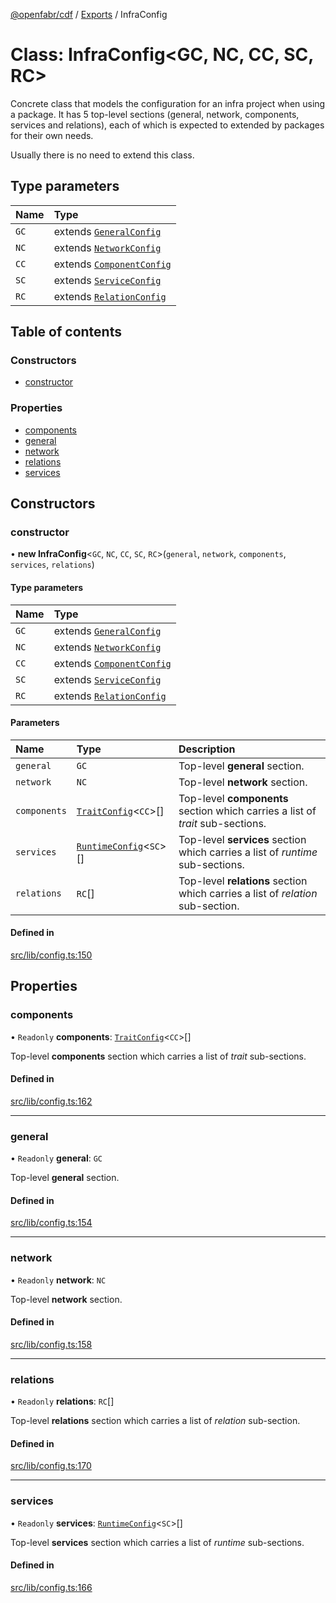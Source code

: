 [@openfabr/cdf](../README.md) / [Exports](../modules.md) / InfraConfig

# Class: InfraConfig<GC, NC, CC, SC, RC\>

Concrete class that models the configuration for an infra project when using a package.
It has 5 top-level sections (general, network, components, services and relations), each of which is expected to extended by packages for their own needs.

 Usually there is no need to extend this class.

## Type parameters

| Name | Type |
| :------ | :------ |
| `GC` | extends [`GeneralConfig`](../interfaces/GeneralConfig.md) |
| `NC` | extends [`NetworkConfig`](../interfaces/NetworkConfig.md) |
| `CC` | extends [`ComponentConfig`](../interfaces/ComponentConfig.md) |
| `SC` | extends [`ServiceConfig`](../interfaces/ServiceConfig.md) |
| `RC` | extends [`RelationConfig`](../interfaces/RelationConfig.md) |

## Table of contents

### Constructors

- [constructor](InfraConfig.md#constructor)

### Properties

- [components](InfraConfig.md#components)
- [general](InfraConfig.md#general)
- [network](InfraConfig.md#network)
- [relations](InfraConfig.md#relations)
- [services](InfraConfig.md#services)

## Constructors

### constructor

• **new InfraConfig**<`GC`, `NC`, `CC`, `SC`, `RC`\>(`general`, `network`, `components`, `services`, `relations`)

#### Type parameters

| Name | Type |
| :------ | :------ |
| `GC` | extends [`GeneralConfig`](../interfaces/GeneralConfig.md) |
| `NC` | extends [`NetworkConfig`](../interfaces/NetworkConfig.md) |
| `CC` | extends [`ComponentConfig`](../interfaces/ComponentConfig.md) |
| `SC` | extends [`ServiceConfig`](../interfaces/ServiceConfig.md) |
| `RC` | extends [`RelationConfig`](../interfaces/RelationConfig.md) |

#### Parameters

| Name | Type | Description |
| :------ | :------ | :------ |
| `general` | `GC` | Top-level **general** section. |
| `network` | `NC` | Top-level **network** section. |
| `components` | [`TraitConfig`](TraitConfig.md)<`CC`\>[] | Top-level **components** section which carries a list of *trait* sub-sections. |
| `services` | [`RuntimeConfig`](RuntimeConfig.md)<`SC`\>[] | Top-level **services** section which carries a list of *runtime* sub-sections. |
| `relations` | `RC`[] | Top-level **relations** section which carries a list of *relation* sub-section. |

#### Defined in

[src/lib/config.ts:150](https://github.com/openfabr/cdf/blob/ea0e7b7/core/typescript/src/lib/config.ts#L150)

## Properties

### components

• `Readonly` **components**: [`TraitConfig`](TraitConfig.md)<`CC`\>[]

Top-level **components** section which carries a list of *trait* sub-sections.

#### Defined in

[src/lib/config.ts:162](https://github.com/openfabr/cdf/blob/ea0e7b7/core/typescript/src/lib/config.ts#L162)

___

### general

• `Readonly` **general**: `GC`

Top-level **general** section.

#### Defined in

[src/lib/config.ts:154](https://github.com/openfabr/cdf/blob/ea0e7b7/core/typescript/src/lib/config.ts#L154)

___

### network

• `Readonly` **network**: `NC`

Top-level **network** section.

#### Defined in

[src/lib/config.ts:158](https://github.com/openfabr/cdf/blob/ea0e7b7/core/typescript/src/lib/config.ts#L158)

___

### relations

• `Readonly` **relations**: `RC`[]

Top-level **relations** section which carries a list of *relation* sub-section.

#### Defined in

[src/lib/config.ts:170](https://github.com/openfabr/cdf/blob/ea0e7b7/core/typescript/src/lib/config.ts#L170)

___

### services

• `Readonly` **services**: [`RuntimeConfig`](RuntimeConfig.md)<`SC`\>[]

Top-level **services** section which carries a list of *runtime* sub-sections.

#### Defined in

[src/lib/config.ts:166](https://github.com/openfabr/cdf/blob/ea0e7b7/core/typescript/src/lib/config.ts#L166)
